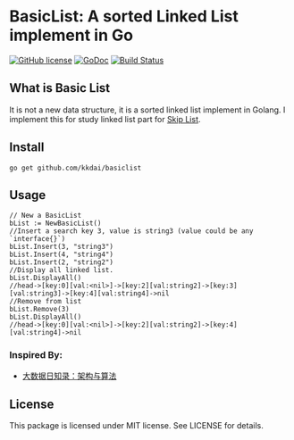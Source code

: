 BasicList: A sorted Linked List implement in Go
==================
[![GitHub license](https://img.shields.io/badge/license-MIT-blue.svg)](https://raw.githubusercontent.com/kkdai/basiclist/master/LICENSE)  [![GoDoc](https://godoc.org/github.com/kkdai/basiclist?status.svg)](https://godoc.org/github.com/kkdai/basiclist)  [![Build Status](https://travis-ci.org/kkdai/basiclist.svg?branch=master)](https://travis-ci.org/kkdai/basiclist)


What is Basic List
---------------

It is not a new data structure, it is a sorted linked list implement in Golang. I implement this for study linked list part for [Skip List](https://en.wikipedia.org/wiki/Skip_list).


Install
---------------
`go get github.com/kkdai/basiclist`


Usage
---------------

    // New a BasicList
    bList := NewBasicList()
    //Insert a search key 3, value is string3 (value could be any `interface{}`)
    bList.Insert(3, "string3")
    bList.Insert(4, "string4")
    bList.Insert(2, "string2")
    //Display all linked list.
    bList.DisplayAll()
    //head->[key:0][val:<nil>]->[key:2][val:string2]->[key:3][val:string3]->[key:4][val:string4]->nil
    //Remove from list
    bList.Remove(3)    
    bList.DisplayAll()
    //head->[key:0][val:<nil>]->[key:2][val:string2]->[key:4][val:string4]->nil

### Inspired By:

- [大数据日知录：架构与算法](http://product.dangdang.com/23561651.html)


License
---------------

This package is licensed under MIT license. See LICENSE for details.


